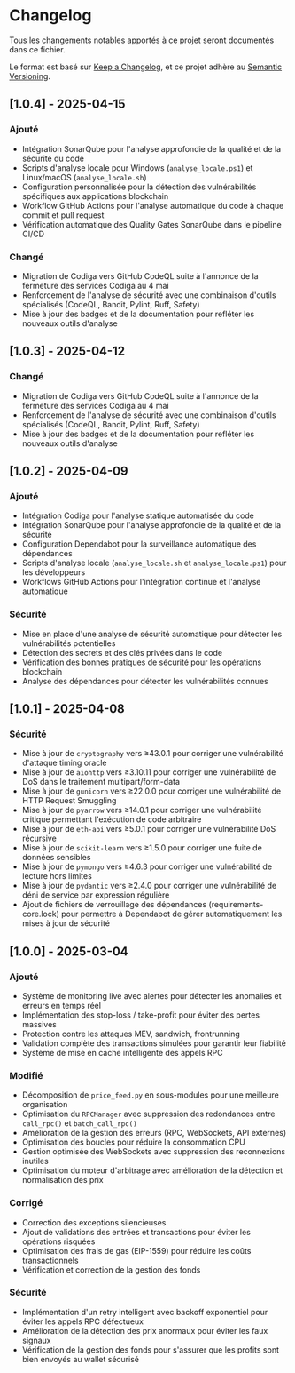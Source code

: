 # Changelog

Tous les changements notables apportés à ce projet seront documentés dans ce fichier.

Le format est basé sur [Keep a Changelog](https://keepachangelog.com/fr/1.0.0/),
et ce projet adhère au [Semantic Versioning](https://semver.org/spec/v2.0.0.html).

## [1.0.4] - 2025-04-15

### Ajouté
- Intégration SonarQube pour l'analyse approfondie de la qualité et de la sécurité du code
- Scripts d'analyse locale pour Windows (`analyse_locale.ps1`) et Linux/macOS (`analyse_locale.sh`)
- Configuration personnalisée pour la détection des vulnérabilités spécifiques aux applications blockchain
- Workflow GitHub Actions pour l'analyse automatique du code à chaque commit et pull request
- Vérification automatique des Quality Gates SonarQube dans le pipeline CI/CD

### Changé
- Migration de Codiga vers GitHub CodeQL suite à l'annonce de la fermeture des services Codiga au 4 mai
- Renforcement de l'analyse de sécurité avec une combinaison d'outils spécialisés (CodeQL, Bandit, Pylint, Ruff, Safety)
- Mise à jour des badges et de la documentation pour refléter les nouveaux outils d'analyse

## [1.0.3] - 2025-04-12

### Changé
- Migration de Codiga vers GitHub CodeQL suite à l'annonce de la fermeture des services Codiga au 4 mai
- Renforcement de l'analyse de sécurité avec une combinaison d'outils spécialisés (CodeQL, Bandit, Pylint, Ruff, Safety)
- Mise à jour des badges et de la documentation pour refléter les nouveaux outils d'analyse

## [1.0.2] - 2025-04-09

### Ajouté
- Intégration Codiga pour l'analyse statique automatisée du code
- Intégration SonarQube pour l'analyse approfondie de la qualité et de la sécurité
- Configuration Dependabot pour la surveillance automatique des dépendances
- Scripts d'analyse locale (`analyse_locale.sh` et `analyse_locale.ps1`) pour les développeurs
- Workflows GitHub Actions pour l'intégration continue et l'analyse automatique

### Sécurité
- Mise en place d'une analyse de sécurité automatique pour détecter les vulnérabilités potentielles
- Détection des secrets et des clés privées dans le code
- Vérification des bonnes pratiques de sécurité pour les opérations blockchain
- Analyse des dépendances pour détecter les vulnérabilités connues

## [1.0.1] - 2025-04-08

### Sécurité
- Mise à jour de `cryptography` vers ≥43.0.1 pour corriger une vulnérabilité d'attaque timing oracle
- Mise à jour de `aiohttp` vers ≥3.10.11 pour corriger une vulnérabilité de DoS dans le traitement multipart/form-data
- Mise à jour de `gunicorn` vers ≥22.0.0 pour corriger une vulnérabilité de HTTP Request Smuggling
- Mise à jour de `pyarrow` vers ≥14.0.1 pour corriger une vulnérabilité critique permettant l'exécution de code arbitraire
- Mise à jour de `eth-abi` vers ≥5.0.1 pour corriger une vulnérabilité DoS récursive
- Mise à jour de `scikit-learn` vers ≥1.5.0 pour corriger une fuite de données sensibles
- Mise à jour de `pymongo` vers ≥4.6.3 pour corriger une vulnérabilité de lecture hors limites
- Mise à jour de `pydantic` vers ≥2.4.0 pour corriger une vulnérabilité de déni de service par expression régulière
- Ajout de fichiers de verrouillage des dépendances (requirements-core.lock) pour permettre à Dependabot de gérer automatiquement les mises à jour de sécurité

## [1.0.0] - 2025-03-04

### Ajouté
- Système de monitoring live avec alertes pour détecter les anomalies et erreurs en temps réel
- Implémentation des stop-loss / take-profit pour éviter des pertes massives
- Protection contre les attaques MEV, sandwich, frontrunning
- Validation complète des transactions simulées pour garantir leur fiabilité
- Système de mise en cache intelligente des appels RPC

### Modifié
- Décomposition de `price_feed.py` en sous-modules pour une meilleure organisation
- Optimisation du `RPCManager` avec suppression des redondances entre `call_rpc()` et `batch_call_rpc()`
- Amélioration de la gestion des erreurs (RPC, WebSockets, API externes)
- Optimisation des boucles pour réduire la consommation CPU
- Gestion optimisée des WebSockets avec suppression des reconnexions inutiles
- Optimisation du moteur d'arbitrage avec amélioration de la détection et normalisation des prix

### Corrigé
- Correction des exceptions silencieuses
- Ajout de validations des entrées et transactions pour éviter les opérations risquées
- Optimisation des frais de gas (EIP-1559) pour réduire les coûts transactionnels
- Vérification et correction de la gestion des fonds

### Sécurité
- Implémentation d'un retry intelligent avec backoff exponentiel pour éviter les appels RPC défectueux
- Amélioration de la détection des prix anormaux pour éviter les faux signaux
- Vérification de la gestion des fonds pour s'assurer que les profits sont bien envoyés au wallet sécurisé 